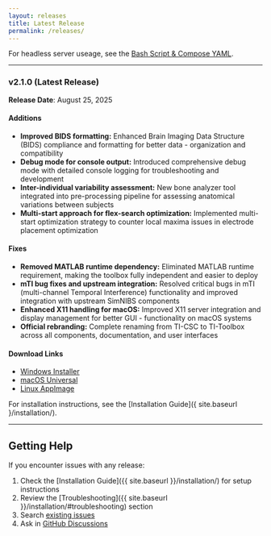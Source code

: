 ```yaml
---
layout: releases
title: Latest Release
permalink: /releases/
---
```


For headless server useage, see the [Bash Script & Compose YAML](https://github.com/idossha/TI-Toolbox/tree/main/launcher/bash).

---

### v2.1.0 (Latest Release)

**Release Date**: August 25, 2025

#### Additions
- **Improved BIDS formatting:** Enhanced Brain Imaging Data Structure (BIDS) compliance and formatting for better data - organization and compatibility
- **Debug mode for console output:** Introduced comprehensive debug mode with detailed console logging for troubleshooting and development
- **Inter-individual variability assessment:** New bone analyzer tool integrated into pre-processing pipeline for assessing anatomical variations between subjects
- **Multi-start approach for flex-search optimization:** Implemented multi-start optimization strategy to counter local maxima issues in electrode placement optimization

#### Fixes
- **Removed MATLAB runtime dependency:** Eliminated MATLAB runtime requirement, making the toolbox fully independent and easier to deploy
- **mTI bug fixes and upstream integration:** Resolved critical bugs in mTI (multi-channel Temporal Interference) functionality and improved integration with upstream SimNIBS components
- **Enhanced X11 handling for macOS:** Improved X11 server integration and display management for better GUI - functionality on macOS systems
- **Official rebranding:** Complete renaming from TI-CSC to TI-Toolbox across all components, documentation, and user interfaces

#### Download Links
- [Windows Installer](https://github.com/idossha/TI-Toolbox/releases/download/v2.1.0/TI-Toolbox-Windows.exe)
- [macOS Universal](https://github.com/idossha/TI-Toolbox/releases/download/v2.1.0/TemporalInterferenceToolbox-macOS-universal.zip)
- [Linux AppImage](https://github.com/idossha/TI-Toolbox/releases/download/v2.1.0/TemporalInterferenceToolbox-Linux-x86_64.AppImage)

For installation instructions, see the [Installation Guide]({ site.baseurl }/installation/).

---

## Getting Help

If you encounter issues with any release:

1. Check the [Installation Guide]({{ site.baseurl }}/installation/) for setup instructions
2. Review the [Troubleshooting]({{ site.baseurl }}/installation/#troubleshooting) section
3. Search [existing issues](https://github.com/idossha/TI-Toolbox/issues)
4. Ask in [GitHub Discussions](https://github.com/idossha/TI-Toolbox/discussions)

